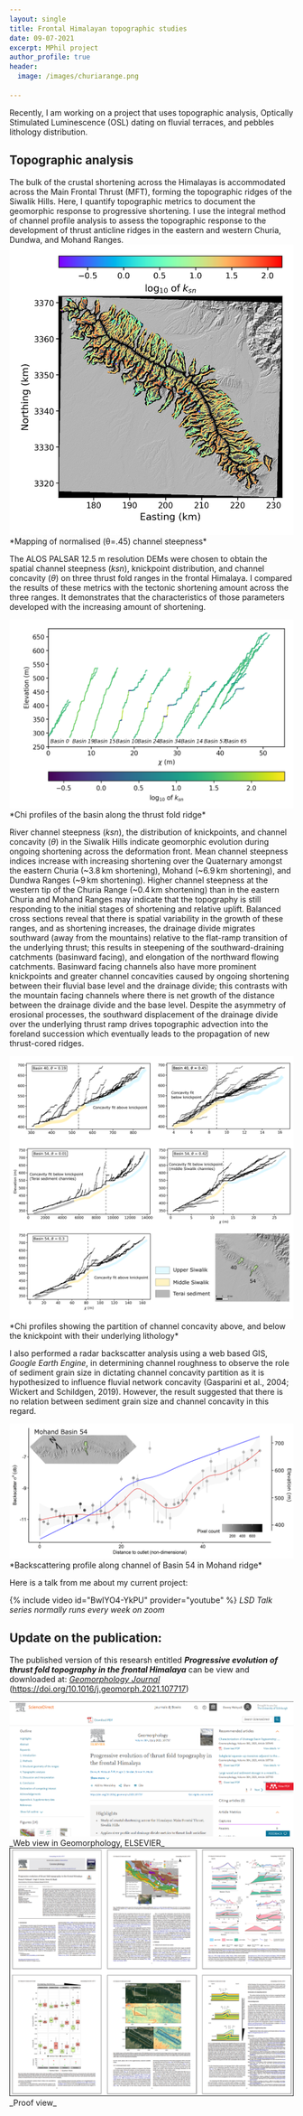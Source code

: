 ```yaml
---
layout: single
title: Frontal Himalayan topographic studies
date: 09-07-2021
excerpt: MPhil project
author_profile: true
header:
  image: /images/churiarange.png

---
```


Recently, I am working on a project that uses topographic analysis, Optically Stimulated Luminescence (OSL) dating on fluvial terraces, and pebbles lithology distribution.


<h2>Topographic analysis</h2>
The bulk of the crustal shortening across the Himalayas is accommodated across the Main Frontal Thrust (MFT), forming the topographic ridges of the Siwalik Hills. Here, I quantify topographic metrics to document the geomorphic response to progressive shortening. I use the integral method of channel profile analysis to assess the topographic response to the development of thrust anticline ridges in the eastern and western Churia, Dundwa, and Mohand Ranges. 




<img src="/images/chi/ksnmohand.png" alt="Alt text"/>
*Mapping of normalised (θ=.45) channel steepness*





The ALOS PALSAR 12.5 m resolution DEMs were chosen to obtain the spatial channel steepness (_ksn_), knickpoint distribution, and channel concavity (_θ_) on three thrust fold ranges in the frontal Himalaya. I compared the results of these metrics with the tectonic shortening amount across the three ranges. It demonstrates that the characteristics of those parameters developed with the increasing amount of shortening. 





<img src="/images/chi/chi3.png" alt="Alt text"/>
*Chi profiles of the basin along the thrust fold ridge*





River channel steepness (_ksn_), the distribution of knickpoints, and channel concavity (_θ_) in the Siwalik Hills indicate geomorphic evolution during ongoing shortening across the deformation front. Mean channel steepness indices increase with increasing shortening over the Quaternary amongst the eastern Churia (~3.8 km shortening), Mohand (~6.9 km shortening), and Dundwa Ranges (~9 km shortening). Higher channel steepness at the western tip of the Churia Range (~0.4 km shortening) than in the eastern Churia and Mohand Ranges may indicate that the topography is still responding to the initial stages of shortening and relative uplift. Balanced cross sections reveal that there is spatial variability in the growth of these ranges, and as shortening increases, the drainage divide migrates southward (away from the mountains) relative to the flat-ramp transition of the underlying thrust; this results in steepening of the southward-draining catchments (basinward facing), and elongation of the northward flowing catchments. Basinward facing channels also have more prominent knickpoints and greater channel concavities caused by ongoing shortening between their fluvial base level and the drainage divide; this contrasts with the mountain facing channels where there is net growth of the distance between the drainage divide and the base level. Despite the asymmetry of erosional processes, the southward displacement of the drainage divide over the underlying thrust ramp drives topographic advection into the foreland succession which eventually leads to the propagation of new thrust-cored ridges.





<img src="/images/chi/concavity_partition_mohand.png" alt="Alt text"/>
*Chi profiles showing the partition of channel concavity above, and below the knickpoint with their underlying lithology*





I also performed a radar backscatter analysis using a web based GIS, _Google Earth Engine_, in determining channel roughness to observe the role of sediment grain size in dictating channel concavity partition as it is hypothesized to influence fluvial network concavity (Gasparini et al., 2004; Wickert and Schildgen, 2019). However, the result suggested that there is no relation between sediment grain size and channel concavity in this regard.





<img src="/images/chi/backscatter_mohand_basin_54.png" alt="Alt text"/>
*Backscattering profile along channel of Basin 54 in Mohand ridge*





Here is a talk from me about my current project:



{% include video id="BwIYO4-YkPU" provider="youtube" %}
*LSD Talk series normally runs every week on zoom*


<h2>Update on the publication:</h2>




The published version of this researsh entitled **_Progressive evolution of thrust fold topography in the frontal Himalaya_** can be view and downloaded at:
 <a href="https://doi.org/10.1016/j.geomorph.2021.107717">*Geomorphology Journal*</a> (https://doi.org/10.1016/j.geomorph.2021.107717)
 
 
 
 
 <img src="/images/web.PNG" alt="_Geomorphology_, Elsevier"/>
_Web view in Geomorphology, ELSEVIER_




 
 <img src="/images/geomorph.png" alt="Thumbnail view"/>
_Proof view_
